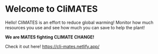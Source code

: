 # Welcome to CliMATES

Hello! CliMATES is an effort to reduce global warming! Monitor how much resources you use and see how much you can save to help the plant!

**We are MATES fighting CLIMATE CHANGE!**

Check it out here! https://cli-mates.netlify.app/